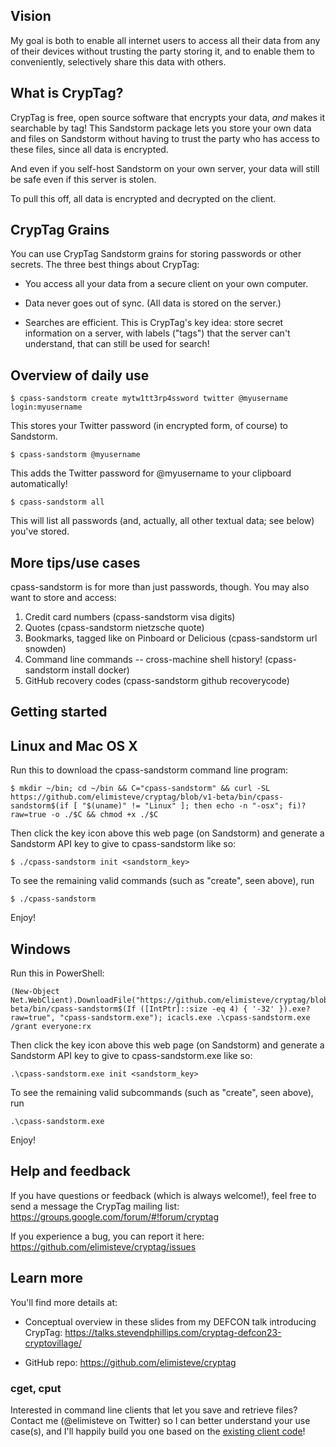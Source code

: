 ## Vision

My goal is both to enable all internet users to access all their data
from any of their devices without trusting the party storing it, and
to enable them to conveniently, selectively share this data with
others.


## What is CrypTag?

CrypTag is free, open source software that encrypts your data, _and_
makes it searchable by tag!  This Sandstorm package lets you store
your own data and files on Sandstorm without having to trust the party
who has access to these files, since all data is encrypted.

And even if you self-host Sandstorm on your own server, your data will
still be safe even if this server is stolen.

To pull this off, all data is encrypted and decrypted on the client.


## CrypTag Grains

You can use CrypTag Sandstorm grains for storing passwords or other
secrets. The three best things about CrypTag:

- You access all your data from a secure client on your own computer.

- Data never goes out of sync. (All data is stored on the server.)

- Searches are efficient. This is CrypTag's key idea: store secret information on a server,
  with labels ("tags") that the server can't understand, that can still be used for search!


Overview of daily use
---------------------

    $ cpass-sandstorm create mytw1tt3rp4ssword twitter @myusername login:myusername

This stores your Twitter password (in encrypted form, of course) to Sandstorm.


    $ cpass-sandstorm @myusername

This adds the Twitter password for @myusername to your clipboard automatically!


    $ cpass-sandstorm all

This will list all passwords (and, actually, all other textual data;
see below) you've stored.


More tips/use cases
-------------------

cpass-sandstorm is for more than just passwords, though.  You may also
want to store and access:

1. Credit card numbers (cpass-sandstorm visa digits)
2. Quotes (cpass-sandstorm nietzsche quote)
3. Bookmarks, tagged like on Pinboard or Delicious (cpass-sandstorm url snowden)
4. Command line commands -- cross-machine shell history! (cpass-sandstorm install docker)
5. GitHub recovery codes (cpass-sandstorm github recoverycode)


Getting started
---------------

## Linux and Mac OS X

Run this to download the cpass-sandstorm command line program:

    $ mkdir ~/bin; cd ~/bin && C="cpass-sandstorm" && curl -SL https://github.com/elimisteve/cryptag/blob/v1-beta/bin/cpass-sandstorm$(if [ "$(uname)" != "Linux" ]; then echo -n "-osx"; fi)?raw=true -o ./$C && chmod +x ./$C

Then click the key icon above this web page (on Sandstorm) and
generate a Sandstorm API key to give to cpass-sandstorm like so:

    $ ./cpass-sandstorm init <sandstorm_key>

To see the remaining valid commands (such as "create", seen above), run

    $ ./cpass-sandstorm

Enjoy!


## Windows

Run this in PowerShell:

    (New-Object Net.WebClient).DownloadFile("https://github.com/elimisteve/cryptag/blob/v1-beta/bin/cpass-sandstorm$(If ([IntPtr]::size -eq 4) { '-32' }).exe?raw=true", "cpass-sandstorm.exe"); icacls.exe .\cpass-sandstorm.exe /grant everyone:rx

Then click the key icon above this web page (on Sandstorm) and
generate a Sandstorm API key to give to cpass-sandstorm.exe like so:

    .\cpass-sandstorm.exe init <sandstorm_key>

To see the remaining valid subcommands (such as "create", seen above), run

    .\cpass-sandstorm.exe

Enjoy!


Help and feedback
-----------------

If you have questions or feedback (which is always welcome!), feel
free to send a message the CrypTag mailing list:
<https://groups.google.com/forum/#!forum/cryptag>

If you experience a bug, you can report it here:
<https://github.com/elimisteve/cryptag/issues>


Learn more
----------

You'll find more details at:

- Conceptual overview in these slides from my DEFCON talk introducing CrypTag:
<https://talks.stevendphillips.com/cryptag-defcon23-cryptovillage/>

- GitHub repo: <https://github.com/elimisteve/cryptag>


### cget, cput

Interested in command line clients that let you save and retrieve
files?  Contact me (@elimisteve on Twitter) so I can better understand
your use case(s), and I'll happily build you one based on the
[existing client
code](https://github.com/elimisteve/cryptag/tree/master/cmd)!
